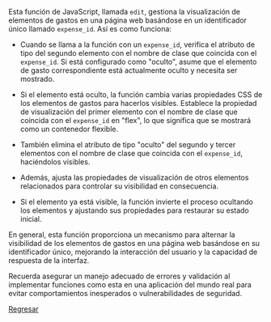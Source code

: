 Esta función de JavaScript, llamada `edit`, gestiona la visualización de elementos de gastos en una página web basándose en un identificador único llamado `expense_id`. Así es como funciona:

- Cuando se llama a la función con un `expense_id`, verifica el atributo de tipo del segundo elemento con el nombre de clase que coincida con el `expense_id`. Si está configurado como "oculto", asume que el elemento de gasto correspondiente está actualmente oculto y necesita ser mostrado.

- Si el elemento está oculto, la función cambia varias propiedades CSS de los elementos de gastos para hacerlos visibles. Establece la propiedad de visualización del primer elemento con el nombre de clase que coincida con el `expense_id` en "flex", lo que significa que se mostrará como un contenedor flexible.

- También elimina el atributo de tipo "oculto" del segundo y tercer elementos con el nombre de clase que coincida con el `expense_id`, haciéndolos visibles.

- Además, ajusta las propiedades de visualización de otros elementos relacionados para controlar su visibilidad en consecuencia.

- Si el elemento ya está visible, la función invierte el proceso ocultando los elementos y ajustando sus propiedades para restaurar su estado inicial.

En general, esta función proporciona un mecanismo para alternar la visibilidad de los elementos de gastos en una página web basándose en su identificador único, mejorando la interacción del usuario y la capacidad de respuesta de la interfaz.

Recuerda asegurar un manejo adecuado de errores y validación al implementar funciones como esta en una aplicación del mundo real para evitar comportamientos inesperados o vulnerabilidades de seguridad.

[Regresar](../index.md)
